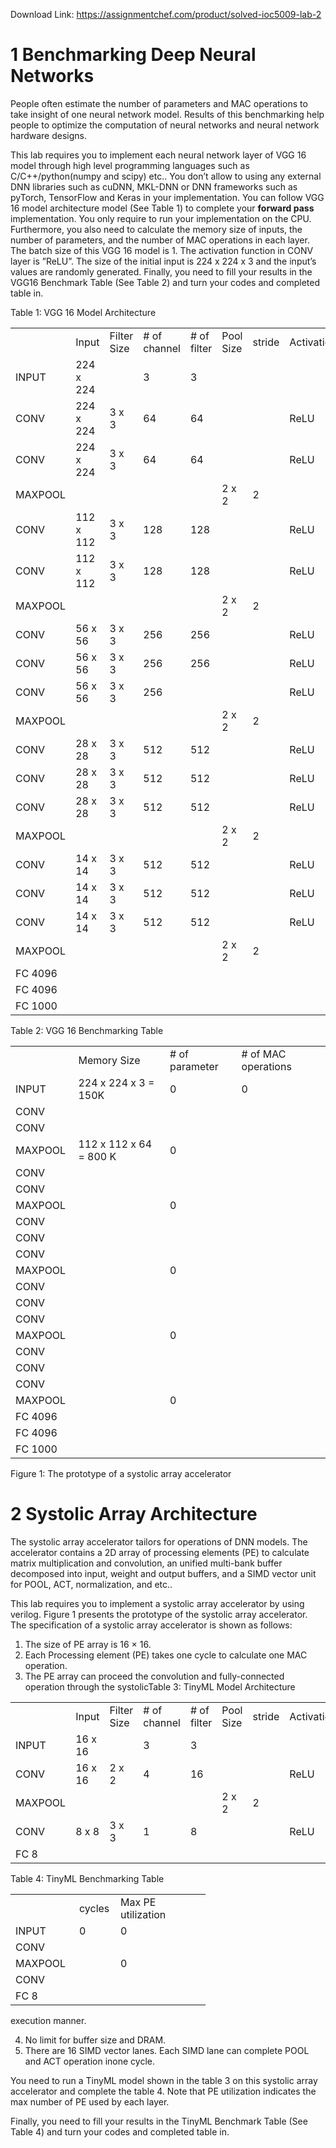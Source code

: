 Download Link: https://assignmentchef.com/product/solved-ioc5009-lab-2
<br>
<h1>1         Benchmarking Deep Neural Networks</h1>

People often estimate the number of parameters and MAC operations to take insight of one neural network model. Results of this benchmarking help people to optimize the computation of neural networks and neural network hardware designs.

This lab requires you to implement each neural network layer of VGG 16 model through high level programming languages such as C/C++/python(numpy and scipy) etc.. You don’t allow to using any external DNN libraries such as cuDNN, MKL-DNN or DNN frameworks such as pyTorch, TensorFlow and Keras in your implementation. You can follow VGG 16 model architecture model (See Table 1) to complete your <strong>forward pass </strong>implementation. You only require to run your implementation on the CPU. Furthermore, you also need to calculate the memory size of inputs, the number of parameters, and the number of MAC operations in each layer. The batch size of this VGG 16 model is 1. The activation function in CONV layer is ”ReLU”. The size of the initial input is 224 x 224 x 3 and the input’s values are randomly generated. Finally, you need to fill your results in the VGG16 Benchmark Table (See Table 2) and turn your codes and completed table in.

Table 1: VGG 16 Model Architecture

<table width="592">

 <tbody>

  <tr>

   <td width="86"> </td>

   <td width="72">Input</td>

   <td width="76">Filter Size</td>

   <td width="90"># of channel</td>

   <td width="74"># of filter</td>

   <td width="69">Pool Size</td>

   <td width="49">stride</td>

   <td width="76">Activation</td>

  </tr>

  <tr>

   <td width="86">INPUT</td>

   <td width="72">224 x 224</td>

   <td width="76"> </td>

   <td width="90">3</td>

   <td width="74">3</td>

   <td width="69"> </td>

   <td width="49"> </td>

   <td width="76"> </td>

  </tr>

  <tr>

   <td width="86">CONV</td>

   <td width="72">224 x 224</td>

   <td width="76">3 x 3</td>

   <td width="90">64</td>

   <td width="74">64</td>

   <td width="69"> </td>

   <td width="49"> </td>

   <td width="76">ReLU</td>

  </tr>

  <tr>

   <td width="86">CONV</td>

   <td width="72">224 x 224</td>

   <td width="76">3 x 3</td>

   <td width="90">64</td>

   <td width="74">64</td>

   <td width="69"> </td>

   <td width="49"> </td>

   <td width="76">ReLU</td>

  </tr>

  <tr>

   <td width="86">MAXPOOL</td>

   <td width="72"> </td>

   <td width="76"> </td>

   <td width="90"> </td>

   <td width="74"> </td>

   <td width="69">2 x 2</td>

   <td width="49">2</td>

   <td width="76"> </td>

  </tr>

  <tr>

   <td width="86">CONV</td>

   <td width="72">112 x 112</td>

   <td width="76">3 x 3</td>

   <td width="90">128</td>

   <td width="74">128</td>

   <td width="69"> </td>

   <td width="49"> </td>

   <td width="76">ReLU</td>

  </tr>

  <tr>

   <td width="86">CONV</td>

   <td width="72">112 x 112</td>

   <td width="76">3 x 3</td>

   <td width="90">128</td>

   <td width="74">128</td>

   <td width="69"> </td>

   <td width="49"> </td>

   <td width="76">ReLU</td>

  </tr>

  <tr>

   <td width="86">MAXPOOL</td>

   <td width="72"> </td>

   <td width="76"> </td>

   <td width="90"> </td>

   <td width="74"> </td>

   <td width="69">2 x 2</td>

   <td width="49">2</td>

   <td width="76"> </td>

  </tr>

  <tr>

   <td width="86">CONV</td>

   <td width="72">56 x 56</td>

   <td width="76">3 x 3</td>

   <td width="90">256</td>

   <td width="74">256</td>

   <td width="69"> </td>

   <td width="49"> </td>

   <td width="76">ReLU</td>

  </tr>

  <tr>

   <td width="86">CONV</td>

   <td width="72">56 x 56</td>

   <td width="76">3 x 3</td>

   <td width="90">256</td>

   <td width="74">256</td>

   <td width="69"> </td>

   <td width="49"> </td>

   <td width="76">ReLU</td>

  </tr>

  <tr>

   <td width="86">CONV</td>

   <td width="72">56 x 56</td>

   <td width="76">3 x 3</td>

   <td width="90">256</td>

   <td width="74"> </td>

   <td width="69"> </td>

   <td width="49"> </td>

   <td width="76">ReLU</td>

  </tr>

  <tr>

   <td width="86">MAXPOOL</td>

   <td width="72"> </td>

   <td width="76"> </td>

   <td width="90"> </td>

   <td width="74"> </td>

   <td width="69">2 x 2</td>

   <td width="49">2</td>

   <td width="76"> </td>

  </tr>

  <tr>

   <td width="86">CONV</td>

   <td width="72">28 x 28</td>

   <td width="76">3 x 3</td>

   <td width="90">512</td>

   <td width="74">512</td>

   <td width="69"> </td>

   <td width="49"> </td>

   <td width="76">ReLU</td>

  </tr>

  <tr>

   <td width="86">CONV</td>

   <td width="72">28 x 28</td>

   <td width="76">3 x 3</td>

   <td width="90">512</td>

   <td width="74">512</td>

   <td width="69"> </td>

   <td width="49"> </td>

   <td width="76">ReLU</td>

  </tr>

  <tr>

   <td width="86">CONV</td>

   <td width="72">28 x 28</td>

   <td width="76">3 x 3</td>

   <td width="90">512</td>

   <td width="74">512</td>

   <td width="69"> </td>

   <td width="49"> </td>

   <td width="76">ReLU</td>

  </tr>

  <tr>

   <td width="86">MAXPOOL</td>

   <td width="72"> </td>

   <td width="76"> </td>

   <td width="90"> </td>

   <td width="74"> </td>

   <td width="69">2 x 2</td>

   <td width="49">2</td>

   <td width="76"> </td>

  </tr>

  <tr>

   <td width="86">CONV</td>

   <td width="72">14 x 14</td>

   <td width="76">3 x 3</td>

   <td width="90">512</td>

   <td width="74">512</td>

   <td width="69"> </td>

   <td width="49"> </td>

   <td width="76">ReLU</td>

  </tr>

  <tr>

   <td width="86">CONV</td>

   <td width="72">14 x 14</td>

   <td width="76">3 x 3</td>

   <td width="90">512</td>

   <td width="74">512</td>

   <td width="69"> </td>

   <td width="49"> </td>

   <td width="76">ReLU</td>

  </tr>

  <tr>

   <td width="86">CONV</td>

   <td width="72">14 x 14</td>

   <td width="76">3 x 3</td>

   <td width="90">512</td>

   <td width="74">512</td>

   <td width="69"> </td>

   <td width="49"> </td>

   <td width="76">ReLU</td>

  </tr>

  <tr>

   <td width="86">MAXPOOL</td>

   <td width="72"> </td>

   <td width="76"> </td>

   <td width="90"> </td>

   <td width="74"> </td>

   <td width="69">2 x 2</td>

   <td width="49">2</td>

   <td width="76"> </td>

  </tr>

  <tr>

   <td width="86">FC 4096</td>

   <td width="72"> </td>

   <td width="76"> </td>

   <td width="90"> </td>

   <td width="74"> </td>

   <td width="69"> </td>

   <td width="49"> </td>

   <td width="76"> </td>

  </tr>

  <tr>

   <td width="86">FC 4096</td>

   <td width="72"> </td>

   <td width="76"> </td>

   <td width="90"> </td>

   <td width="74"> </td>

   <td width="69"> </td>

   <td width="49"> </td>

   <td width="76"> </td>

  </tr>

  <tr>

   <td width="86">FC 1000</td>

   <td width="72"> </td>

   <td width="76"> </td>

   <td width="90"> </td>

   <td width="74"> </td>

   <td width="69"> </td>

   <td width="49"> </td>

   <td width="76"> </td>

  </tr>

 </tbody>

</table>

Table 2: VGG 16 Benchmarking Table

<table width="489">

 <tbody>

  <tr>

   <td width="86"> </td>

   <td width="155">Memory Size</td>

   <td width="106"># of parameter</td>

   <td width="143"># of MAC operations</td>

  </tr>

  <tr>

   <td width="86">INPUT</td>

   <td width="155">224 x 224 x 3 = 150K</td>

   <td width="106">0</td>

   <td width="143">0</td>

  </tr>

  <tr>

   <td width="86">CONV</td>

   <td width="155"> </td>

   <td width="106"> </td>

   <td width="143"> </td>

  </tr>

  <tr>

   <td width="86">CONV</td>

   <td width="155"> </td>

   <td width="106"> </td>

   <td width="143"> </td>

  </tr>

  <tr>

   <td width="86">MAXPOOL</td>

   <td width="155">112 x 112 x 64 = 800 K</td>

   <td width="106">0</td>

   <td width="143"> </td>

  </tr>

  <tr>

   <td width="86">CONV</td>

   <td width="155"> </td>

   <td width="106"> </td>

   <td width="143"> </td>

  </tr>

  <tr>

   <td width="86">CONV</td>

   <td width="155"> </td>

   <td width="106"> </td>

   <td width="143"> </td>

  </tr>

  <tr>

   <td width="86">MAXPOOL</td>

   <td width="155"> </td>

   <td width="106">0</td>

   <td width="143"> </td>

  </tr>

  <tr>

   <td width="86">CONV</td>

   <td width="155"> </td>

   <td width="106"> </td>

   <td width="143"> </td>

  </tr>

  <tr>

   <td width="86">CONV</td>

   <td width="155"> </td>

   <td width="106"> </td>

   <td width="143"> </td>

  </tr>

  <tr>

   <td width="86">CONV</td>

   <td width="155"> </td>

   <td width="106"> </td>

   <td width="143"> </td>

  </tr>

  <tr>

   <td width="86">MAXPOOL</td>

   <td width="155"> </td>

   <td width="106">0</td>

   <td width="143"> </td>

  </tr>

  <tr>

   <td width="86">CONV</td>

   <td width="155"> </td>

   <td width="106"> </td>

   <td width="143"> </td>

  </tr>

  <tr>

   <td width="86">CONV</td>

   <td width="155"> </td>

   <td width="106"> </td>

   <td width="143"> </td>

  </tr>

  <tr>

   <td width="86">CONV</td>

   <td width="155"> </td>

   <td width="106"> </td>

   <td width="143"> </td>

  </tr>

  <tr>

   <td width="86">MAXPOOL</td>

   <td width="155"> </td>

   <td width="106">0</td>

   <td width="143"> </td>

  </tr>

  <tr>

   <td width="86">CONV</td>

   <td width="155"> </td>

   <td width="106"> </td>

   <td width="143"> </td>

  </tr>

  <tr>

   <td width="86">CONV</td>

   <td width="155"> </td>

   <td width="106"> </td>

   <td width="143"> </td>

  </tr>

  <tr>

   <td width="86">CONV</td>

   <td width="155"> </td>

   <td width="106"> </td>

   <td width="143"> </td>

  </tr>

  <tr>

   <td width="86">MAXPOOL</td>

   <td width="155"> </td>

   <td width="106">0</td>

   <td width="143"> </td>

  </tr>

  <tr>

   <td width="86">FC 4096</td>

   <td width="155"> </td>

   <td width="106"> </td>

   <td width="143"> </td>

  </tr>

  <tr>

   <td width="86">FC 4096</td>

   <td width="155"> </td>

   <td width="106"> </td>

   <td width="143"> </td>

  </tr>

  <tr>

   <td width="86">FC 1000</td>

   <td width="155"> </td>

   <td width="106"> </td>

   <td width="143"> </td>

  </tr>

 </tbody>

</table>

Figure 1: The prototype of a systolic array accelerator

<h1>2         Systolic Array Architecture</h1>

The systolic array accelerator tailors for operations of DNN models. The accelerator contains a 2D array of processing elements (PE) to calculate matrix multiplication and convolution, an unified multi-bank buffer decomposed into input, weight and output buffers, and a SIMD vector unit for POOL, ACT, normalization, and etc..

This lab requires you to implement a systolic array accelerator by using verilog. Figure 1 presents the prototype of the systolic array accelerator. The specification of a systolic array accelerator is shown as follows:

<ol>

 <li>The size of PE array is 16 × 16.</li>

 <li>Each Processing element (PE) takes one cycle to calculate one MAC operation.</li>

 <li>The PE array can proceed the convolution and fully-connected operation through the systolicTable 3: TinyML Model Architecture</li>

</ol>

<table width="579">

 <tbody>

  <tr>

   <td width="86"> </td>

   <td width="58">Input</td>

   <td width="76">Filter Size</td>

   <td width="90"># of channel</td>

   <td width="74"># of filter</td>

   <td width="69">Pool Size</td>

   <td width="49">stride</td>

   <td width="76">Activation</td>

  </tr>

  <tr>

   <td width="86">INPUT</td>

   <td width="58">16 x 16</td>

   <td width="76"> </td>

   <td width="90">3</td>

   <td width="74">3</td>

   <td width="69"> </td>

   <td width="49"> </td>

   <td width="76"> </td>

  </tr>

  <tr>

   <td width="86">CONV</td>

   <td width="58">16 x 16</td>

   <td width="76">2 x 2</td>

   <td width="90">4</td>

   <td width="74">16</td>

   <td width="69"> </td>

   <td width="49"> </td>

   <td width="76">ReLU</td>

  </tr>

  <tr>

   <td width="86">MAXPOOL</td>

   <td width="58"> </td>

   <td width="76"> </td>

   <td width="90"> </td>

   <td width="74"> </td>

   <td width="69">2 x 2</td>

   <td width="49">2</td>

   <td width="76"> </td>

  </tr>

  <tr>

   <td width="86">CONV</td>

   <td width="58">8 x 8</td>

   <td width="76">3 x 3</td>

   <td width="90">1</td>

   <td width="74">8</td>

   <td width="69"> </td>

   <td width="49"> </td>

   <td width="76">ReLU</td>

  </tr>

  <tr>

   <td width="86">FC 8</td>

   <td width="58"> </td>

   <td width="76"> </td>

   <td width="90"> </td>

   <td width="74"> </td>

   <td width="69"> </td>

   <td width="49"> </td>

   <td width="76"> </td>

  </tr>

 </tbody>

</table>

Table 4: TinyML Benchmarking Table

<table width="263">

 <tbody>

  <tr>

   <td width="86"> </td>

   <td width="50">cycles</td>

   <td width="128">Max PE utilization</td>

  </tr>

  <tr>

   <td width="86">INPUT</td>

   <td width="50">0</td>

   <td width="128">0</td>

  </tr>

  <tr>

   <td width="86">CONV</td>

   <td width="50"> </td>

   <td width="128"> </td>

  </tr>

  <tr>

   <td width="86">MAXPOOL</td>

   <td width="50"> </td>

   <td width="128">0</td>

  </tr>

  <tr>

   <td width="86">CONV</td>

   <td width="50"> </td>

   <td width="128"> </td>

  </tr>

  <tr>

   <td width="86">FC 8</td>

   <td width="50"> </td>

   <td width="128"> </td>

  </tr>

 </tbody>

</table>

execution manner.

<ol start="4">

 <li>No limit for buffer size and DRAM.</li>

 <li>There are 16 SIMD vector lanes. Each SIMD lane can complete POOL and ACT operation inone cycle.</li>

</ol>

You need to run a TinyML model shown in the table 3 on this systolic array accelerator and complete the table 4. Note that PE utilization indicates the max number of PE used by each layer.

Finally, you need to fill your results in the TinyML Benchmark Table (See Table 4) and turn your codes and completed table in.